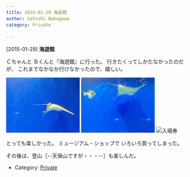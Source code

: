 ```yaml
---
title: 2015-01-29 海遊館
author: Satoshi Nakagawa
category: Private

---
```


[2015-01-29] **海遊館** 

 Ｃちゃんと
Ｂくんと『海遊館』に行った。
行きたくってしかたなかったのだが、
これまでなかなか行けなかったので、嬉しい。

<img src="/pict/2015-01-29-ray-1.jpg" alt="エイ" width="200"/>
<img src="/pict/2015-01-29-ray-2.jpg" alt="" width="200"/>

<img src="/pict/2015-01-29-kaiyukan.jpg" alt="入場券" width="200"/>
<img src="/pict/2015-01-29-kaiyukan-2.jpg" alt="" width="200"/>

 とっても楽しかった。
ミュージアム・ショップで
いろいろ買ってしまった。

 その後は、登山［--天保山ですが・・・--］も楽しんだ。

- Category: [Private](https://merapano.github.io/categories.html#Private)


